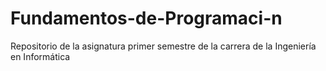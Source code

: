 # Fundamentos-de-Programaci-n
Repositorio de la asignatura primer semestre de la carrera de la Ingeniería en Informática 
